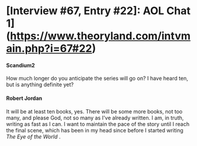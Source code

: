 # [Interview #67, Entry #22]: AOL Chat 1](https://www.theoryland.com/intvmain.php?i=67#22)

#### Scandium2

How much longer do you anticipate the series will go on? I have heard ten, but is anything definite yet?

#### Robert Jordan

It will be at least ten books, yes. There will be some more books, not too many, and please God, not so many as I've already written. I am, in truth, writing as fast as I can. I want to maintain the pace of the story until I reach the final scene, which has been in my head since before I started writing
*The Eye of the World*
.

